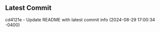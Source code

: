 
## Latest Commit
cd4121e - Update README with latest commit info (2024-08-29 17:00:34 -0400) <Yunxi-Zhou>
